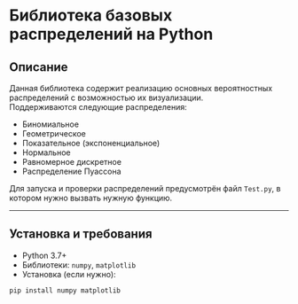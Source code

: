 # Библиотека базовых распределений на Python

## Описание

Данная библиотека содержит реализацию основных вероятностных распределений с возможностью их визуализации.  
Поддерживаются следующие распределения:

- Биномиальное  
- Геометрическое  
- Показательное (экспоненциальное)  
- Нормальное  
- Равномерное дискретное  
- Распределение Пуассона  

Для запуска и проверки распределений предусмотрён файл `Test.py`, в котором нужно вызвать нужную функцию.

---

## Установка и требования

- Python 3.7+  
- Библиотеки: `numpy`, `matplotlib`  
- Установка (если нужно):  
```bash
pip install numpy matplotlib
